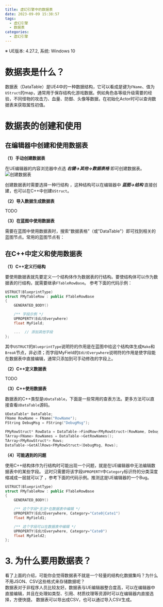 ```yaml
---
title: 虚幻引擎中的数据表
date: 2023-09-09 15:38:57
tags: 
  - 虚幻引擎
  - 数据表
categories:
  - 虚幻引擎
---
```


※ UE版本: 4.27.2, 系统: Windows 10

# 数据表是什么？

数据表（DataTable）是UE4中的一种数据结构，它可以看成是键为`FName`、值为`UStruct`的map，通常用于保存结构化游戏数据。例如角色各等级升级需要的经验，不同怪物的攻击力、血量、防御、头像等数据，在初始化Actor时可以查询数据表来获取属性初值。

# 数据表的创建和使用

## 在编辑器中创建和使用数据表

**（1）手动创建数据表**

在UE编辑器的内容浏览器中点选 ***右键->其他->数据表格*** 即可创建数据表。
![创建数据表](1.png)

创建数据表时需要选择一种行结构 ，这种结构可以在编辑器中 ***蓝图->结构*** 直接创建，也可以在C++中创建`UStruct`。

**（2）导入数据生成数据表**

TODO

**（3）在蓝图中使用数据表**

需要在蓝图中使用数据表时，搜索“数据表格”（或"DataTable"）即可找到相关的蓝图节点。常用的蓝图节点有：

## 在C++中定义和使用数据表

**（1）C++定义行结构**

要使用数据表就先要定义一个结构体作为数据表的行结构。要使结构体可以作为数据表的行结构，就需要继承`FTableRowBase`。 参考下面的代码示例：

```C++
USTRUCT(BlueprintType)
struct FMyTableRow : public FTableRowBase
{
    GENERATED_BODY()

    /** 字段示例 */
    UPROPERTY(EditEverywhere)
    float MyField;

    ...  // 添加其他字段
};
```

其中`USTRUCT`的`BlueprintType`说明符的作用是在蓝图中给这个结构体生成`Make`和`Break`节点，非必须；而字段MyField的`EditEverywhere`说明符的作用是使字段能在数据表中直接编辑，通常只添加到可手动修改的字段上。

**（2）C++定义数据表**

TODO

**（3）C++使用数据表**

数据表的C++类型是`UDataTable`，下面是一些常用的查表方法。更多方法可以直接查看`UDataTable`源码。

```C++
UDataTable* DataTable;
FName RowName = FName("RowName");
FString DebugMsg = FString("DebugMsg");

FMyRowStruct* RowData = DataTable->FindRow<FMyRowStruct>(RowName, DebugMsg);    // 查找特定行
TArray<FName> RowNames = DataTable->GetRowNames();                              // 获取所有行名
TArray<FMyRowStruct*> Rows;
DataTable->GetAllRows<FMyRowStruct>(DebugMsg, Rows);                            // 获取所有行
```

**（4）可能遇到的问题**

使用C++结构体作为行结构时可能出现一个问题，就是在UE编辑器中无法编辑数据表中的某些字段。
这时只需要将该字段`UPROPERTY`中`Category`标识符的分类深度缩减成一层就可以了 ，参考下面的代码示例。推测这是UE编辑器的一个Bug。

```C++
USTRUCT(BlueprintType)
struct FMyTableRow : public FTableRowBase
{
    GENERATED_BODY()

    /** 这个字段*无法*在数据表中编辑 */
    UPROPERTY(EditEverywhere, Category="Cate0|Cate1")
    float MyField1;

    /** 这个字段可以在数据表中编辑 */
    UPROPERTY(EditEverywhere, Category="Cate0")
    float MyField2;
};
```

# 3. 为什么要用数据表？
看了上面的介绍，可能你会觉得数据表不就是一个轻量的结构化数据集吗？为什么不用JSON、CSV这些格式来存储数据呢？  
数据表对于非程序人员比较友好。数据表与UE编辑器整合度高，可以在编辑器中直接编辑，并且在处理如类型、引用、材质纹理等资源时可以在编辑器内直接选择，方便快捷。
数据表可以导出成CSV，也可以通过导入CSV生成。